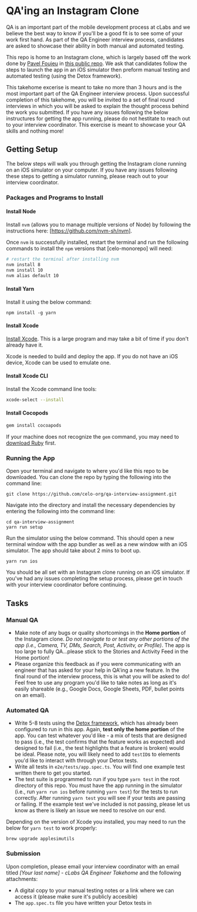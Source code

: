 # QA'ing an Instagram Clone

QA is an important part of the mobile development process at cLabs and we believe the best way to know if you'll be a good fit is to see some of your work first hand. As part of the QA Engineer interview process, candidates are asked to showcase their ability in both manual and automated testing.

This repo is home to an Instagram clone, which is largely based off the work done by [Pavel Foujeu](https://twitter.com/Pavel_FFP) in [this public repo](https://github.com/Doha26/Instagram-clone). We ask that candidates follow the steps to launch the app in an iOS simulator then preform manual testing and automated testing (using the Detox framework).

This takehome excerise is meant to take no more than 3 hours and is the most important part of the QA Engineer interview process. Upon successful completion of this takehome, you will be invited to a set of final round interviews in which you will be asked to explain the thought process behind the work you submitted. If you have any issues following the below instructures for getting the app running, please do not hestitate to reach out to your interview coordinator. This exercise is meant to showcase your QA skills and nothing more!

## Getting Setup

The below steps will walk you through getting the Instagram clone running on an iOS simulator on your computer. If you have any issues following these steps to getting a simulator running, please reach out to your interview coordinator.

### Packages and Programs to Install

#### Install Node

Install `nvm` (allows you to manage multiple versions of Node) by following the instructions here: [https://github.com/nvm-sh/nvm].

Once `nvm` is successfully installed, restart the terminal and run the following commands to install the `npm` versions that [celo-monorepo] will need:

```bash
# restart the terminal after installing nvm
nvm install 8
nvm install 10
nvm alias default 10
```

#### Install Yarn

Install it using the below command:

```
npm install -g yarn
```

#### Install Xcode

[Install Xcode](https://apps.apple.com/us/app/xcode/id497799835?mt=12). This is a large program and may take a bit of time if you don't already have it.

Xcode is needed to build and deploy the app. If you do not have an iOS device, Xcode can be used to emulate one.

#### Install Xcode CLI

Install the Xcode command line tools:

```bash
xcode-select --install
```

#### Install Cocopods

```bash
gem install cocoapods
```

If your machine does not recognize the `gem` command, you may need to [download Ruby](https://rubyinstaller.org/) first.

### Running the App

Open your terminal and navigate to where you'd like this repo to be downloaded. You can clone the repo by typing the following into the command line:

```
git clone https://github.com/celo-org/qa-interview-assignment.git
```

Navigate into the directory and install the necessary dependencies by entering the following into the command line:

```
cd qa-interview-assignment
yarn run setup
```

Run the simulator using the below command. This should open a new terminal window with the app bundler as well as a new window with an iOS simulator. The app should take about 2 mins to boot up.

```
yarn run ios
```

You should be all set with an Instagram clone running on an iOS simulator. If you've had any issues completing the setup process, please get in touch with your interview coordinator before continuing.

## Tasks

### Manual QA

- Make note of any bugs or quality shortcomings in the **Home portion** of the Instagram clone. _Do not navigate to or test any other portions of the app (i.e., Camera, TV, DMs, Search, Post, Activitv, or Profile)_. The app is too large to fully QA...please stick to the Stories and Activity Feed in the Home portion!
- Please organize this feedback as if you were communicating with an engineer that has asked for your help in QA'ing a new feature. In the final round of the interview process, this is what you will be asked to do! Feel free to use any program you'd like to take notes as long as it's easily shareable (e.g., Google Docs, Google Sheets, PDF, bullet points on an email).

### Automated QA

- Write 5-8 tests using the [Detox framework](https://github.com/wix/Detox), which has already been configured to run in this app. Again, **test only the home portion** of the app. You can test whatever you'd like - a mix of tests that are designed to pass (i.e., the test confirms that the feature works as expected) and designed to fail (i.e., the test highlights that a feature is broken) would be ideal. Please note, you will likely need to add `testID`s to elements you'd like to interact with through your Detox tests.
- Write all tests in `e2e/tests/app.spec.ts`. You will find one example test written there to get you started.
- The test suite is programmed to run if you type `yarn test` in the root directory of this repo. You must have the app running in the simulator (i.e., run `yarn run ios` before running `yarn test`) for the tests to run correctly. After running `yarn test` you will see if your tests are passing or failing. If the example test we've included is not passing, please let us know as there is likely an issue we need to resolve on our end.

Depending on the version of Xcode you installed, you may need to run the below for `yarn test` to work properly:

```
brew upgrade applesimutils
```

### Submission

Upon completion, please email your interview coordinator with an email titled _[Your last name] - cLabs QA Engineer Takehome_ and the following attachments:

- A digital copy to your manual testing notes or a link where we can access it (please make sure it's publicly accesible)
- The `app.spec.ts` file you have written your Detox tests in
